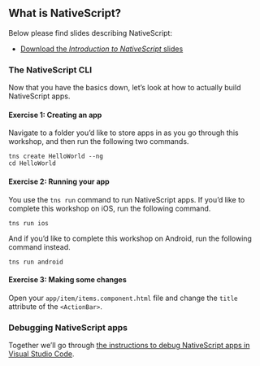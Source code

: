 ## What is NativeScript?

Below please find slides describing NativeScript:

* [Download the _Introduction to NativeScript_ slides](https://github.com/NativeScript/workshop/blob/master/Introduction.pptx)

### The NativeScript CLI

Now that you have the basics down, let’s look at how to actually build NativeScript apps.

<h4 class="exercise-start">
    <b>Exercise 1</b>: Creating an app
</h4>

Navigate to a folder you’d like to store apps in as you go through this workshop, and then run the following two commands.

```
tns create HelloWorld --ng
cd HelloWorld
```

<div class="exercise-end"></div>

<h4 class="exercise-start">
    <b>Exercise 2</b>: Running your app
</h4>

You use the `tns run` command to run NativeScript apps. If you’d like to complete this workshop on iOS, run the following command.

```
tns run ios
```

And if you’d like to complete this workshop on Android, run the following command instead.

```
tns run android
```

<div class="exercise-end"></div>

<h4 class="exercise-start">
    <b>Exercise 3</b>: Making some changes
</h4>

Open your `app/item/items.component.html` file and change the `title` attribute of the `<ActionBar>`.

<div class="exercise-end"></div>

### Debugging NativeScript apps

Together we’ll go through [the instructions to debug NativeScript apps in Visual Studio Code](https://docs.nativescript.org/tooling/visual-studio-code-extension#debugging).
